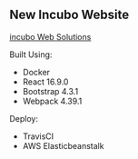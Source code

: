 ## New Incubo Website

[incubo Web Solutions](https://www.incubo.ca/)

Built Using:

- Docker
- React 16.9.0
- Bootstrap 4.3.1
- Webpack 4.39.1

Deploy:

- TravisCI
- AWS Elasticbeanstalk
